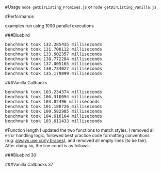 #Usage
`node getDirListing_Promises.js`
or
`node getDirListing_Vanilla.js`

#Performance

examples run using 1000 parallel executions

###Bluebird
<pre>
benchmark took 132.285435 milliseconds
benchmark took 131.708112 milliseconds
benchmark took 133.602357 milliseconds
benchmark took 138.772284 milliseconds
benchmark took 137.005165 milliseconds
benchmark took 130.734027 milliseconds
benchmark took 135.179099 milliseconds
</pre>

###Vanilla Callbacks
<pre>
benchmark took 103.234374 milliseconds
benchmark took 106.310094 milliseconds
benchmark took 103.02496 milliseconds
benchmark took 101.188726 milliseconds
benchmark took 100.582985 milliseconds
benchmark took 104.616164 milliseconds
benchmark took 103.611433 milliseconds
</pre>

#Function length
I updated the two functions to match styles. I removed all error handling logic, followed best practice code formatting conventions (e.g. [always use curly braces](http://jshint.com/docs/options/#curly)), and removed all empty lines (to be fair). After doing so, the line count is as follows:

###Bluebird
30

###Vanilla Callbacks
37